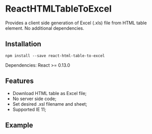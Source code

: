 # ReactHTMLTableToExcel
Provides a client side generation of Excel (.xls) file from HTML table element. No additional dependencies.

## Installation

```
npm install --save react-html-table-to-excel
```

Dependencies: React >= 0.13.0

## Features

* Download HTML table as Excel file;
* No server side code;
* Set desired .xsl filename and sheet;
* Supported IE 11;

## Example

```javascript
```
